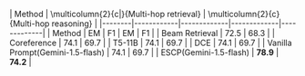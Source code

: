 | Method | \multicolumn{2}{c|}{Multi-hop retrieval}  | \multicolumn{2}{c}{Multi-hop reasoning} |
|--------|------------|-------------|-------------|-------------|
| Method | EM | F1 | EM | F1 |
| Beam Retrieval | 72.5 | 68.3 |
| Coreference | 74.1 | 69.7 |
| T5-11B | 74.1 | 69.7 |
| DCE | 74.1 | 69.7 |
| Vanilla Prompt(Gemini-1.5-flash) | 74.1 | 69.7 |
| ESCP(Gemini-1.5-flash)  | **78.9** | **74.2** |

